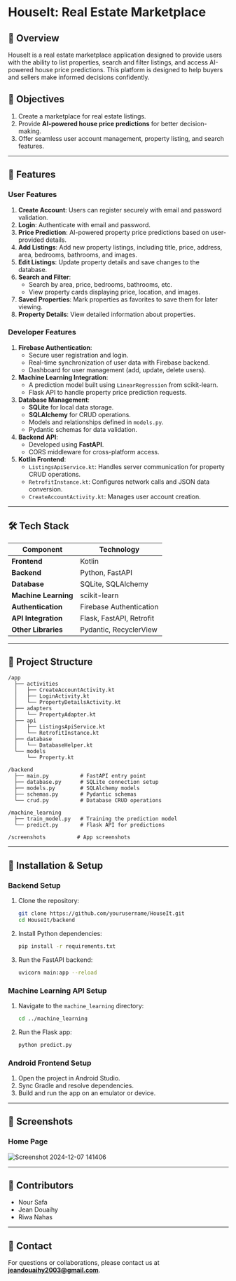 # HouseIt: Real Estate Marketplace

## 📌 Overview
HouseIt is a real estate marketplace application designed to provide users with the ability to list properties, search and filter listings, and access AI-powered house price predictions. This platform is designed to help buyers and sellers make informed decisions confidently.

## 🎯 Objectives
1. Create a marketplace for real estate listings.
2. Provide **AI-powered house price predictions** for better decision-making.
3. Offer seamless user account management, property listing, and search features.

---

## 🚀 Features

### User Features
1. **Create Account**: Users can register securely with email and password validation.
2. **Login**: Authenticate with email and password.
3. **Price Prediction**: AI-powered property price predictions based on user-provided details.
4. **Add Listings**: Add new property listings, including title, price, address, area, bedrooms, bathrooms, and images.
5. **Edit Listings**: Update property details and save changes to the database.
6. **Search and Filter**:
   - Search by area, price, bedrooms, bathrooms, etc.
   - View property cards displaying price, location, and images.
7. **Saved Properties**: Mark properties as favorites to save them for later viewing.
8. **Property Details**: View detailed information about properties.

### Developer Features
1. **Firebase Authentication**:
   - Secure user registration and login.
   - Real-time synchronization of user data with Firebase backend.
   - Dashboard for user management (add, update, delete users).
2. **Machine Learning Integration**:
   - A prediction model built using `LinearRegression` from scikit-learn.
   - Flask API to handle property price prediction requests.
3. **Database Management**:
   - **SQLite** for local data storage.
   - **SQLAlchemy** for CRUD operations.
   - Models and relationships defined in `models.py`.
   - Pydantic schemas for data validation.
4. **Backend API**:
   - Developed using **FastAPI**.
   - CORS middleware for cross-platform access.
5. **Kotlin Frontend**:
   - `ListingsApiService.kt`: Handles server communication for property CRUD operations.
   - `RetrofitInstance.kt`: Configures network calls and JSON data conversion.
   - `CreateAccountActivity.kt`: Manages user account creation.

---

## 🛠 Tech Stack

| Component            | Technology                          |
|----------------------|-------------------------------------|
| **Frontend**         | Kotlin                              |
| **Backend**          | Python, FastAPI                    |
| **Database**         | SQLite, SQLAlchemy                 |
| **Machine Learning** | scikit-learn                       |
| **Authentication**   | Firebase Authentication            |
| **API Integration**  | Flask, FastAPI, Retrofit           |
| **Other Libraries**  | Pydantic, RecyclerView             |

---

## 📁 Project Structure

```
/app
  ├── activities
  │   ├── CreateAccountActivity.kt
  │   ├── LoginActivity.kt
  │   └── PropertyDetailsActivity.kt
  ├── adapters
  │   └── PropertyAdapter.kt
  ├── api
  │   ├── ListingsApiService.kt
  │   └── RetrofitInstance.kt
  ├── database
  │   └── DatabaseHelper.kt
  └── models
      └── Property.kt

/backend
  ├── main.py          # FastAPI entry point
  ├── database.py      # SQLite connection setup
  ├── models.py        # SQLAlchemy models
  ├── schemas.py       # Pydantic schemas
  └── crud.py          # Database CRUD operations

/machine_learning
  ├── train_model.py   # Training the prediction model
  └── predict.py       # Flask API for predictions

/screenshots          # App screenshots
```

---

## 🔧 Installation & Setup

### Backend Setup
1. Clone the repository:
   ```bash
   git clone https://github.com/yourusername/HouseIt.git
   cd HouseIt/backend
   ```

2. Install Python dependencies:
   ```bash
   pip install -r requirements.txt
   ```

3. Run the FastAPI backend:
   ```bash
   uvicorn main:app --reload
   ```

### Machine Learning API Setup
1. Navigate to the `machine_learning` directory:
   ```bash
   cd ../machine_learning
   ```

2. Run the Flask app:
   ```bash
   python predict.py
   ```

### Android Frontend Setup
1. Open the project in Android Studio.
2. Sync Gradle and resolve dependencies.
3. Build and run the app on an emulator or device.

---

## 🎨 Screenshots

### Home Page
![Screenshot 2024-12-07 141406](https://github.com/user-attachments/assets/2cd5148c-c46d-4f29-8dee-b12a13e1cffe)

---

## 👥 Contributors
- Nour Safa
- Jean Douaihy
- Riwa Nahas

---

## 📧 Contact
For questions or collaborations, please contact us at **jeandouaihy2003@gmail.com**.
